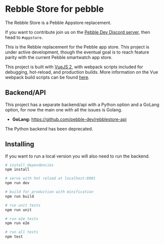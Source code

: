 # Rebble Store for pebble
The Rebble Store is a Pebble Appstore replacement.

If you want to contribute join us on the [Pebble Dev Discord server](http://discord.gg/aRUAYFN), then head to `#appstore`.

This is the Rebble replacement for the Pebble app store. This project is under active development, though the eventual goal is to reach feature parity with the current Pebble smartwatch app store.

This project is built with [VueJS 2](https://vuejs.org/), with webpack scripts included for debugging, hot-reload, and production builds. More information on the Vue webpack build scripts can be found [here](https://github.com/vuejs-templates/webpack).

## Backend/API
This project has a separate backend/api with a Python option and a GoLang option, for now the main one with all the issues is Golang.
- **GoLang:** https://github.com/pebble-dev/rebblestore-api

The Python backend has been deprecated.

## Installing

If you want to run a local version you will also need to run the backend.

``` bash
# install dependencies
npm install

# serve with hot reload at localhost:8081
npm run dev

# build for production with minification
npm run build

# run unit tests
npm run unit

# run e2e tests
npm run e2e

# run all tests
npm test
```

